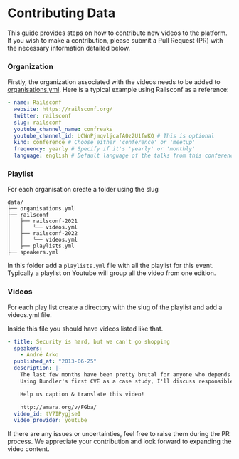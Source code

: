 # Contributing Data

This guide provides steps on how to contribute new videos to the platform. If you wish to make a contribution, please submit a Pull Request (PR) with the necessary information detailed below.

### Organization

Firstly, the organization associated with the videos needs to be added to [organisations.yml](/data/organisations.yml). Here is a typical example using Railsconf as a reference:

```yml
- name: Railsconf
  website: https://railsconf.org/
  twitter: railsconf
  slug: railsconf
  youtube_channel_name: confreaks
  youtube_channel_id: UCWnPjmqvljcafA0z2U1fwKQ # This is optional
  kind: conference # Choose either 'conference' or 'meetup'
  frequency: yearly # Specify if it's 'yearly' or 'monthly'
  language: english # Default language of the talks from this conference
```

### Playlist

For each organisation create a folder using the slug

```
data/
├── organisations.yml
├── railsconf
│   ├── railsconf-2021
│   │   └── videos.yml
│   ├── railsconf-2022
│   │   └── videos.yml
│   ├── playlists.yml
├── speakers.yml
```

In this folder add a `playlists.yml` file with all the playlist for this event. Typically a playlist on Youtube will group all the video from one edition.

### Videos

For each play list create a directory with the slug of the playlist and add a videos.yml file.

Inside this file you should have videos listed like that.

```yml
- title: Security is hard, but we can't go shopping
  speakers:
    - André Arko
  published_at: "2013-06-25"
  description: |-
    The last few months have been pretty brutal for anyone who depends on Ruby libraries in production. Ruby is really popular now, and that's exciting! But it also means that we are now square in the crosshairs of security researchers, whether whitehat, blackhat, or some other hat. Only the Ruby and Rails core teams have meaningful experience with vulnerabilites so far. It won't last. Vulnerabilities are everywhere, and handling security issues responsibly is critical if we want Ruby (and Rubyists) to stay in high demand.
    Using Bundler's first CVE as a case study, I'll discuss responsible disclosure, as well as repsonsible ownership of your own code. How do you know if a bug is a security issue, and how do you report it without tipping off someone malicious? As a Rubyist, you probably have at least one library of your own. How do you handle security issues, and fix them without compromising apps running on the old code? Don't let your site get hacked, or worse yet, let your project allow someone else's site to get hacked! Learn from the hard-won wisdom of the security community so that we won't repeat the mistakes of others.

    Help us caption & translate this video!

    http://amara.org/v/FGba/
  video_id: tV7IPygjseI
  video_provider: youtube
```

If there are any issues or uncertainties, feel free to raise them during the PR process. We appreciate your contribution and look forward to expanding the video content.
